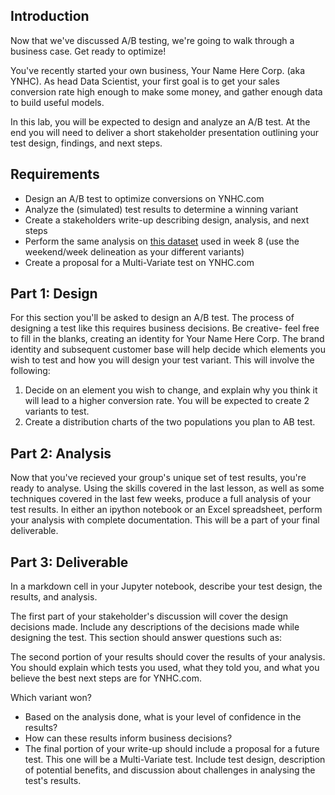 ## Introduction

Now that we've discussed A/B testing, we're going to walk through a business case. Get ready to optimize!

You've recently started your own business, Your Name Here Corp. (aka YNHC). As head Data Scientist, your first goal is to get your sales conversion rate high enough to make some money, and gather enough data to build useful models.

In this lab, you will be expected to design and analyze an A/B test. At the end you will need to deliver a short stakeholder presentation outlining your test design, findings, and next steps.

## Requirements

+ Design an A/B test to optimize conversions on YNHC.com
+ Analyze the (simulated) test results to determine a winning variant
+ Create a stakeholders write-up describing design, analysis, and next steps
+ Perform the same analysis on [this dataset](./CTR_Sim.csv) used in week 8 (use the weekend/week delineation as your different variants)
+ Create a proposal for a Multi-Variate test on YNHC.com

## Part 1: Design

For this section you'll be asked to design an A/B test. The process of designing a test like this requires business decisions. Be creative- feel free to fill in the blanks, creating an identity for Your Name Here Corp. The brand identity and subsequent customer base will help decide which elements you wish to test and how you will design your test variant. This will involve the following:

1.  Decide on an element you wish to change, and explain why you think it will lead to a higher conversion rate. You will be expected to create 2 variants to test.
2.  Create a distribution charts of the two populations you plan to AB test.

## Part 2: Analysis

Now that you've recieved your group's unique set of test results, you're ready to analyse. Using the skills covered in the last lesson, as well as some techniques covered in the last few weeks, produce a full analysis of your test results. In either an ipython notebook or an Excel spreadsheet, perform your analysis with complete documentation. This will be a part of your final deliverable.

## Part 3: Deliverable

In a markdown cell in your Jupyter notebook, describe your test design, the results, and analysis.

The first part of your stakeholder's discussion will cover the design decisions made. Include any descriptions of the decisions made while designing the test. This section should answer questions such as:

The second portion of your results should cover the results of your analysis. You should explain which tests you used, what they told you, and what you believe the best next steps are for YNHC.com.

Which variant won?
+ Based on the analysis done, what is your level of confidence in the results?
+ How can these results inform business decisions?
+ The final portion of your write-up should include a proposal for a future test. This one will be a Multi-Variate test. Include test design, description of potential benefits, and discussion about challenges in analysing the test's results.

